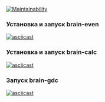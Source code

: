 [![Maintainability](https://api.codeclimate.com/v1/badges/a99a88d28ad37a79dbf6/maintainability)](https://codeclimate.com/github/codeclimate/codeclimate/maintainability)

### Установка и запуск brain-even
[![asciicast](https://asciinema.org/a/AzE3hXRJ98rmjkiY4a0lkJ8pb.svg)](https://asciinema.org/a/AzE3hXRJ98rmjkiY4a0lkJ8pb?t=8)

### Установка и запуск brain-calc
[![asciicast](https://asciinema.org/a/7DW6ywdSxZEtT9Hem0CABqeNA.svg)](https://asciinema.org/a/7DW6ywdSxZEtT9Hem0CABqeNA?t=8)

### Запуск brain-gdc
[![asciicast](https://asciinema.org/a/masAM9EB4vQlCIvzJTMCgGFIl.svg)](https://asciinema.org/a/masAM9EB4vQlCIvzJTMCgGFIl?t=8)